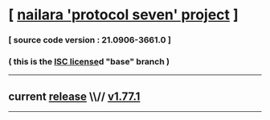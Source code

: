 
# [ [nailara 'protocol seven' project](http://nailara.network/) ]

### [ source code version : 21.0906-3661.0 ]

### ( this is the [ISC license](license)d "base" branch )
---
## current [release](https://github.com/taekiten/nailara/releases) \\\\// [v1.77.1](https://github.com/taekiten/nailara/releases/tag/v1.77.1)
---
